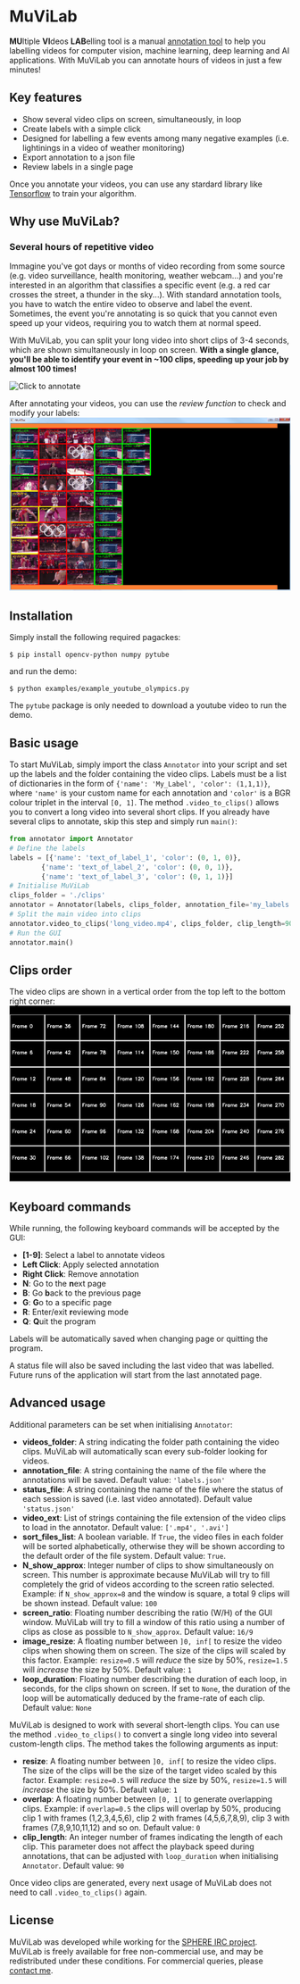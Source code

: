 # MuViLab
**MU**ltiple **VI**deos **LAB**elling tool is a manual [annotation tool](https://en.wikipedia.org/wiki/List_of_manual_image_annotation_tools) to help you labelling videos for computer vision, machine learning, deep learning and AI applications. With MuViLab you can annotate hours of videos in just a few minutes!

## Key features
- Show several video clips on screen, simultaneously, in loop
- Create labels with a simple click
- Designed for labelling a few events among many negative examples (i.e. lightinings in a video of weather monitoring)
- Export annotation to a json file
- Review labels in a single page

Once you annotate your videos, you can use any stardard library like [Tensorflow](https://www.tensorflow.org/) to train your algorithm.

## Why use MuViLab?
### Several hours of repetitive video
Immagine you've got days or months of video recording from some source (e.g. video surveillance, health monitoring, weather webcam...) and you're interested in an algorithm that classifies a specific event (e.g. a red car crosses the street, a thunder in the sky...). With standard annotation tools, you have to watch the entire video to observe and label the event. Sometimes, the event you're annotating is so quick that you cannot even speed up your videos, requiring you to watch them at normal speed.

With MuViLab, you can split your long video into short clips of 3-4 seconds, which are shown simultaneously in loop on screen. **With a single glance, you'll be able to identify your event in ~100 clips, speeding up your job by almost 100 times!**

<link rel="img_src" href="doc/media/annotate.gif" />

![Click to annotate](doc/media/annotate.gif)

After annotating your videos, you can use the *review function* to check and modify your labels:
![Review annotations](doc/media/review.gif)

## Installation
Simply install the following required pagackes:

    $ pip install opencv-python numpy pytube
    
and run the demo:

    $ python examples/example_youtube_olympics.py

The `pytube` package is only needed to download a youtube video to run the demo.

## Basic usage
To start MuViLab, simply import the class `Annotator` into your script and set up the labels and the folder containing the video clips. Labels must be a list of dictionaries in the form of `{'name': 'My_Label', 'color': (1,1,1)}`, where `'name'` is your custom name for each annotation and `'color'` is a BGR colour triplet in the interval `[0, 1]`. 
The method `.video_to_clips()` allows you to convert a long video into several short clips. If you already have several clips to annotate, skip this step and simply run `main()`:

```python
from annotator import Annotator
# Define the labels
labels = [{'name': 'text_of_label_1', 'color': (0, 1, 0)},
        {'name': 'text_of_label_2', 'color': (0, 0, 1)},
        {'name': 'text_of_label_3', 'color': (0, 1, 1)}]
# Initialise MuViLab
clips_folder = './clips'
annotator = Annotator(labels, clips_folder, annotation_file='my_labels.json')
# Split the main video into clips
annotator.video_to_clips('long_video.mp4', clips_folder, clip_length=90, overlap=0, resize=0.5)
# Run the GUI
annotator.main()
```

## Clips order
The video clips are shown in a vertical order from the top left to the bottom right corner:
![Video clips order](doc/media/order.gif)

## Keyboard commands
While running, the following keyboard commands will be accepted by the GUI:

- **[1-9]**: Select a label to annotate videos
- **Left Click**: Apply selected annotation
- **Right Click**: Remove annotation
- **N**: Go to the **n**ext page
- **B**: Go **b**ack to the previous page
- **G**: **G**o to a specific page
- **R**: Enter/exit **r**eviewing mode
- **Q**: **Q**uit the program

Labels will be automatically saved when changing page or quitting the program.

A status file will also be saved including the last video that was labelled. Future runs of the application will start from the last annotated page.

## Advanced usage
Additional parameters can be set when initialising `Annotator`:

- **videos\_folder**: A string indicating the folder path containing the video clips. MuViLab will automatically scan every sub-folder looking for videos.
- **annotation\_file**: A string containing the name of the file where the annotations will be saved. Default value: `'labels.json'`
- **status\_file**: A string containing the name of the file where the status of each session is saved (i.e. last video annotated). Default value `'status.json'`
- **video\_ext**: List of strings containing the file extension of the video clips to load in the annotator. Default value: `['.mp4', '.avi']`
- **sort\_files\_list**: A boolean variable. If `True`, the video files in each folder will be sorted alphabetically, otherwise they will be shown according to the default order of the file system. Default value: `True`.
- **N\_show\_approx**: Integer number of clips to show simultaneously on screen. This number is approximate because MuViLab will try to fill completely the grid of videos according to the screen ratio selected. Example: if `N_show_approx=8` and the window is square, a total 9 clips will be shown instead. Default value: `100`
- **screen\_ratio**: Floating number describing the ratio (W/H) of the GUI window. MuViLab will try to fill a window of this ratio using a number of clips as close as possible to `N_show_approx`. Default value: `16/9`
- **image\_resize**: A floating number between `]0, inf[` to resize the video clips when showing them on screen. The size of the clips will scaled by this factor. Example: `resize=0.5` will _reduce_ the size by 50%, `resize=1.5` will _increase_ the size by 50%. Default value: `1`
- **loop\_duration**: Floating number describing the duration of each loop, in seconds, for the clips shown on screen. If set to `None`, the duration of the loop will be automatically deduced by the frame-rate of each clip. Default value: `None`

MuViLab is designed to work with several short-length clips. You can use the method `.video_to_clips()` to convert a single long video into several custom-length clips. The method takes the following arguments as input:

- **resize**: A floating number between `]0, inf[` to resize the video clips. The size of the clips will be the size of the target video scaled by this factor. Example: `resize=0.5` will _reduce_ the size by 50%, `resize=1.5` will _increase_ the size by 50%. Default value: `1`
- **overlap**: A floating number between `[0, 1[` to generate overlapping clips. Example: if `overlap=0.5` the clips will overlap by 50%, producing clip 1 with frames (1,2,3,4,5,6), clip 2 with frames (4,5,6,7,8,9), clip 3 with frames (7,8,9,10,11,12) and so on. Default value: `0`
- **clip\_length**: An integer number of frames indicating the length of each clip. This parameter does not affect the playback speed during annotations, that can be adjusted with `loop_duration` when initialising `Annotator`. Default value: `90`

Once video clips are generated, every next usage of MuViLab does not need to call `.video_to_clips()` again.

## License
MuViLab was developed while working for the [SPHERE IRC project](https://www.irc-sphere.ac.uk/). 
MuViLab is freely available for free non-commercial use, and may be redistributed under these conditions. For commercial queries, please [contact me](mailto:a.masullo@bristol.ac.uk).
